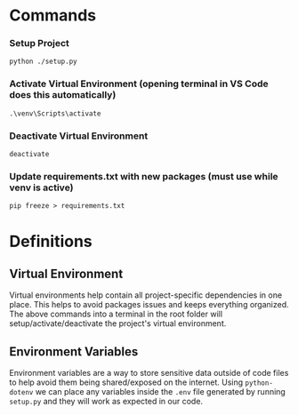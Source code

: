 # Commands

### Setup Project
`python ./setup.py`

### Activate Virtual Environment (opening terminal in VS Code does this automatically)
`.\venv\Scripts\activate`

### Deactivate Virtual Environment
`deactivate`

### Update requirements.txt with new packages (must use while venv is active)
`pip freeze > requirements.txt`

# Definitions

## Virtual Environment
Virtual environments help contain all project-specific dependencies in one place. This helps to avoid packages issues and keeps everything organized. The above commands into a terminal in the root folder will setup/activate/deactivate the project's virtual environment.

## Environment Variables
Environment variables are a way to store sensitive data outside of code files to help avoid them being shared/exposed on the internet. Using `python-dotenv` we can place any variables inside the `.env` file generated by running `setup.py` and they will work as expected in our code.